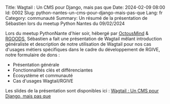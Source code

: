 Title: Wagtail : Un CMS pour Django, mais pas que
Date: 2024-02-09 08:00
Id: 0002
Slug: python-nantes-un-cms-pour-django-mais-pas-que
Lang: fr
Category: communauté
Summary: Un résumé de la présentation de Sébastien lors du meetup Python Nantes du 09/02/2024

Lors du meetup PythonNante d'hier soir, hébergé par [OctousMind](https://octopusmind.info) & [RGOODS](https://rgoods.com),
Sébastien a fait une présentation de Wagtail mêlant introduction généraliste et description de notre utilisation
de Wagtail pour nos cas d'usages métiers spécifiques dans le cadre du développement de RGIVE, notre formulaire de dons :

- Présentation générale
- Fonctionnalités clés et différenciantes
- Écosystème et communauté
- Cas d'usages Wagtail/RGIVE

Les slides de la présentation sont disponibles ici : 
[Wagtail : Un CMS pour Django, mais pas que]({attach}/downloads/wagtail-un-cms-pour-django-mais-pas-que.pdf)